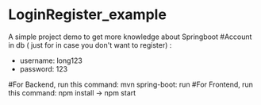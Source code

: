 # LoginRegister_example
A simple project demo to get more knowledge about Springboot
#Account in db ( just for in case you don't want to register) :
- username: long123
- password: 123

#For Backend, run this command:  mvn spring-boot: run
#For Frontend, run this command: npm install -> npm start
